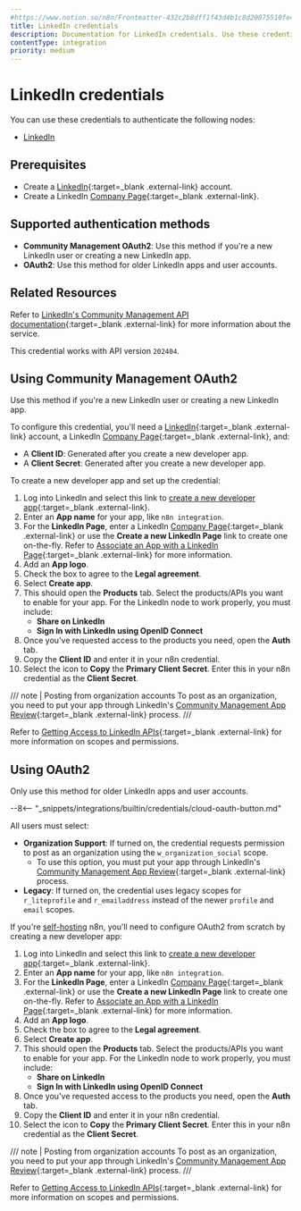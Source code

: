 ```yaml
---
#https://www.notion.so/n8n/Frontmatter-432c2b8dff1f43d4b1c8d20075510fe4
title: LinkedIn credentials
description: Documentation for LinkedIn credentials. Use these credentials to authenticate LinkedIn in n8n, a workflow automation platform.
contentType: integration
priority: medium
---
```


# LinkedIn credentials

You can use these credentials to authenticate the following nodes:

- [LinkedIn](/integrations/builtin/app-nodes/n8n-nodes-base.linkedin/)


## Prerequisites

* Create a [LinkedIn](https://www.linkedin.com/){:target=_blank .external-link} account.
* Create a LinkedIn [Company Page](https://www.linkedin.com/help/linkedin/answer/a543852){:target=_blank .external-link}.

## Supported authentication methods

- **Community Management OAuth2**: Use this method if you're a new LinkedIn user or creating a new LinkedIn app.
- **OAuth2**: Use this method for older LinkedIn apps and user accounts.

## Related Resources

Refer to [LinkedIn's Community Management API documentation](https://learn.microsoft.com/en-us/linkedin/marketing/community-management/community-management-overview?view=li-lms-2024-04){:target=_blank .external-link} for more information about the service.

This credential works with API version `202404`.

## Using Community Management OAuth2

Use this method if you're a new LinkedIn user or creating a new LinkedIn app.

To configure this credential, you'll need a [LinkedIn](https://www.linkedin.com/){:target=_blank .external-link} account, a LinkedIn [Company Page](https://www.linkedin.com/help/linkedin/answer/a543852){:target=_blank .external-link}, and:

- A **Client ID**: Generated after you create a new developer app.
- A **Client Secret**: Generated after you create a new developer app.

To create a new developer app and set up the credential:

1. Log into LinkedIn and select this link to [create a new developer app](https://www.linkedin.com/developers/apps/new){:target=_blank .external-link}.
2. Enter an **App name** for your app, like `n8n integration`.
3. For the **LinkedIn Page**, enter a LinkedIn [Company Page](https://www.linkedin.com/help/linkedin/answer/a543852){:target=_blank .external-link} or use the **Create a new LinkedIn Page** link to create one on-the-fly. Refer to [Associate an App with a LinkedIn Page](https://www.linkedin.com/help/linkedin/answer/a548360){:target=_blank .external-link} for more information. 
4. Add an **App logo**.
5. Check the box to agree to the **Legal agreement**.
6. Select **Create app**.
7. This should open the **Products** tab. Select the products/APIs you want to enable for your app. For the LinkedIn node to work properly, you must include:
	- **Share on LinkedIn**
	- **Sign In with LinkedIn using OpenID Connect**
8. Once you've requested access to the products you need, open the **Auth** tab.
9. Copy the **Client ID** and enter it in your n8n credential.
10. Select the icon to **Copy** the **Primary Client Secret**. Enter this in your n8n credential as the **Client Secret**.

/// note | Posting from organization accounts
To post as an organization, you need to put your app through LinkedIn's [Community Management App Review](https://learn.microsoft.com/en-us/linkedin/marketing/community-management-app-review){:target=_blank .external-link} process.
///

Refer to [Getting Access to LinkedIn APIs](https://learn.microsoft.com/en-us/linkedin/shared/authentication/getting-access){:target=_blank .external-link} for more information on scopes and permissions.

## Using OAuth2

Only use this method for older LinkedIn apps and user accounts.

--8<-- "_snippets/integrations/builtin/credentials/cloud-oauth-button.md"

All users must select:

- **Organization Support**: If turned on, the credential requests permission to post as an organization using the `w_organization_social` scope.
	- To use this option, you must put your app through LinkedIn's [Community Management App Review](https://learn.microsoft.com/en-us/linkedin/marketing/community-management-app-review){:target=_blank .external-link} process.
- **Legacy**: If turned on, the credential uses legacy scopes for `r_liteprofile` and `r_emailaddress` instead of the newer `profile` and `email` scopes.

If you're [self-hosting](/hosting/) n8n, you'll need to configure OAuth2 from scratch by creating a new developer app:

1. Log into LinkedIn and select this link to [create a new developer app](https://www.linkedin.com/developers/apps/new){:target=_blank .external-link}.
2. Enter an **App name** for your app, like `n8n integration`.
3. For the **LinkedIn Page**, enter a LinkedIn [Company Page](https://www.linkedin.com/help/linkedin/answer/a543852){:target=_blank .external-link} or use the **Create a new LinkedIn Page** link to create one on-the-fly. Refer to [Associate an App with a LinkedIn Page](https://www.linkedin.com/help/linkedin/answer/a548360){:target=_blank .external-link} for more information. 
4. Add an **App logo**.
5. Check the box to agree to the **Legal agreement**.
6. Select **Create app**.
7. This should open the **Products** tab. Select the products/APIs you want to enable for your app. For the LinkedIn node to work properly, you must include:
	- **Share on LinkedIn**
	- **Sign In with LinkedIn using OpenID Connect**
8. Once you've requested access to the products you need, open the **Auth** tab.
9. Copy the **Client ID** and enter it in your n8n credential.
10. Select the icon to **Copy** the **Primary Client Secret**. Enter this in your n8n credential as the **Client Secret**.

/// note | Posting from organization accounts
To post as an organization, you need to put your app through LinkedIn's [Community Management App Review](https://learn.microsoft.com/en-us/linkedin/marketing/community-management-app-review){:target=_blank .external-link} process.
///

Refer to [Getting Access to LinkedIn APIs](https://learn.microsoft.com/en-us/linkedin/shared/authentication/getting-access){:target=_blank .external-link} for more information on scopes and permissions.
